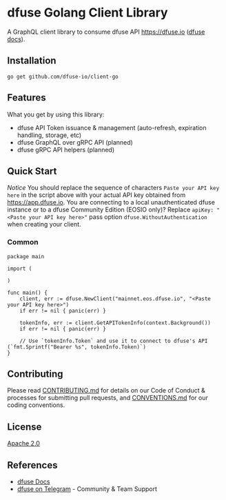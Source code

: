 # dfuse Golang Client Library

A GraphQL client library to consume dfuse API <https://dfuse.io> ([dfuse docs](https://docs.dfuse.io)).

## Installation

    go get github.com/dfuse-io/client-go

## Features

What you get by using this library:

- dfuse API Token issuance & management (auto-refresh, expiration handling, storage, etc)
- dfuse GraphQL over gRPC API (planned)
- dfuse gRPC API helpers (planned)

## Quick Start

_Notice_ You should replace the sequence of characters `Paste your API key here`
in the script above with your actual API key obtained from https://app.dfuse.io. You are
connecting to a local unauthenticated dfuse instance or to a dfuse Community Edition (EOSIO only)? Replace
`apiKey: "<Paste your API key here>"` pass option `dfuse.WithoutAuthentication` when creating your client.

### Common

```golang
package main

import (

)

func main() {
    client, err := dfuse.NewClient("mainnet.eos.dfuse.io", "<Paste your API key here>")
    if err != nil { panic(err) }

    tokenInfo, err := client.GetAPITokenInfo(context.Background())
    if err != nil { panic(err) }

    // Use `tokenInfo.Token` and use it to connect to dfuse's API (`fmt.Sprintf("Bearer %s", tokenInfo.Token)`)
}
```

## Contributing

Please read [CONTRIBUTING.md](CONTRIBUTING.md) for details on our Code of Conduct & processes for submitting pull requests, and [CONVENTIONS.md](CONVENTIONS.md) for our coding conventions.

## License

[Apache 2.0](LICENSE)

## References

- [dfuse Docs](https://docs.dfuse.io)
- [dfuse on Telegram](https://t.me/dfuseAPI) - Community & Team Support
